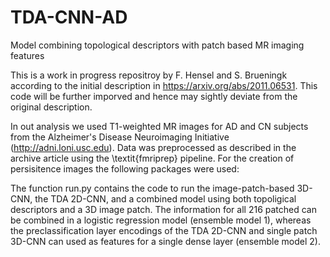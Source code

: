 # TDA-CNN-AD
Model combining topological descriptors with patch based MR imaging features

This is a work in progress repositroy by F. Hensel and S. Brueningk according to the initial description in https://arxiv.org/abs/2011.06531. This code will be further imporved and hence may sightly deviate from the original description. 

In out analysis we used T1-weighted MR images for AD and CN subjects from the Alzheimer's Disease Neuroimaging Initiative (http://adni.loni.usc.edu). Data was preprocessed as described in the archive article using the \textit{fmriprep} pipeline. For the creation of persisitence images the following packages were used: 

The function run.py contains the code to run the image-patch-based 3D-CNN, the TDA 2D-CNN, and a combined model using both topoligical descriptors and a 3D image patch. The information for all 216 patched can be combined in a logistic regression model (ensemble model 1), whereas the preclassification layer encodings of the TDA 2D-CNN and single patch 3D-CNN can used as features for a single dense layer (ensemble model 2). 





